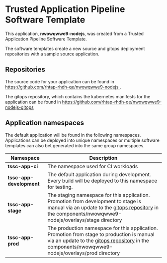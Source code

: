 # Trusted Application Pipeline Software Template

This application, **nwowqwwe9-nodejs**, was created from a Trusted Application Pipeline Software Template.

The software templates create a new source and gitops deployment repositories with a sample source application. 

## Repositories

The source code for your application can be found in [https://github.com/rhtap-rhdh-qe/nwowqwwe9-nodejs ](https://github.com/rhtap-rhdh-qe/nwowqwwe9-nodejs ).
 
The gitops repository, which contains the kubernetes manifests for the application can be found in 
[https://github.com/rhtap-rhdh-qe/nwowqwwe9-nodejs-gitops ](https://github.com/rhtap-rhdh-qe/nwowqwwe9-nodejs-gitops ) 

## Application namespaces 

The default application will be found in the following namespaces. Applications can be deployed into unique namespaces or multiple software templates can also bet generated into the same group namespaces.  

|  Namespace   |  Description   |  
| -------- | -------- |
| **tssc-app-ci** | The namespace used for CI workloads |
| **tssc-app-development** | The default application during development. Every build will be deployed to this namespace for testing. |
| **tssc-app-stage** | The staging namespace for this application. Promotion from development to stage is manual via an update to the [gitops repository](https://github.com/rhtap-rhdh-qe/nwowqwwe9-nodejs-gitops ) in the components/nwowqwwe9-nodejs/overlays/stage directory |
| **tssc-app-prod** | The production namespace for this application. Promotion from stage to production is manual via an update to the [gitops repository](https://github.com/rhtap-rhdh-qe/nwowqwwe9-nodejs-gitops ) in the components/nwowqwwe9-nodejs/overlays/prod directory |